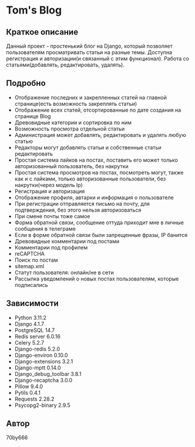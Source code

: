 # Tom's Blog

## Краткое описание
Данный проект - простенький блог на Django, который позволяет пользователям просматривать статьи на разные темы. Доступна регистрация и авторизации(и связанный с этим функционал). Работа со статьями(добавлять, редактировать, удалять).

## Подробно
* Отображение последних и закрепленных статей на главной странице(есть возможность закреплять статьи)
* Отображение всех статей, отсортированные по дате создания на странице Blog
* Древовидные категории и сортировка по ним
* Возможность просмотра отдельной статьи
* Администрация может добавлять, редактировать и удалять любую статью
* Редакторы могут добавлять статьи и собственные статьи редактировать
* Простая система лайков на постах, поставить его может только авторизованный пользователь, без накрутки
* Простая система просмотров на постах, посмотреть могут, также как и с лайками, только авторизованные пользователи, без накрутки(через модель Ip)
* Регистрация и авторизация
* Отображение профиля, автарки и информация о пользователе
* При регистрации отправляется письмо на почту, для подтверждения, без этого нельзя авторизоваться
* При смене почты тоже самое
* Форма обратной связи, сообщение оттуда приходит мне в личные сообщения в телеграме
* Если в форме обратной связи были запрещенные фразы, IP банится
* Древовидные комментарии под постами
* Комментарии под профилем
* reCAPTCHA
* Поиск по постам
* sitemap.xml
* Статут пользователя: онлайн/не в сети
* Рассылка уведомлений о новых постах пользователям, которые подписались

## Зависимости

* Python 3.11.2
* Django 4.1.7
* PostgreSQL 14.7
* Redis server 6.0.16
* Celery 5.2.7
* Django-redis 5.2.0
* Django-environ 0.10.0
* Django-extensions 3.2.1
* Django-mptt 0.14.0
* Django_debug_toolbar 3.8.1
* Django-recaptcha 3.0.0
* Pillow 9.4.0
* Pytils 0.4.1
* Requests 2.28.2
* Psycopg2-binary 2.9.5

## Автор

70by666
